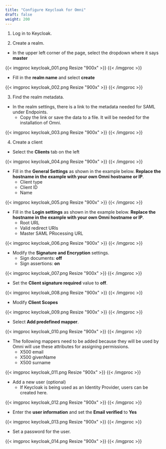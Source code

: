 ```yaml
---
title: "Configure Keycloak for Omni"
draft: false
weight: 200
---
```


1. Log in to Keycloak.

2. Create a realm.

- In the upper left corner of the page, select the dropdown where it says **master**

{{< imgproc keycloak_001.png Resize "900x" >}}
{{< /imgproc >}}

- Fill in the **realm name** and select **create**

{{< imgproc keycloak_002.png Resize "900x" >}}
{{< /imgproc >}}

3. Find the realm metadata.

- In the realm settings, there is a link to the metadata needed for SAML under Endpoints.
  - Copy the link or save the data to a file. It will be needed for the installation of Omni.

{{< imgproc keycloak_003.png Resize "900x" >}}
{{< /imgproc >}}

4. Create a client

- Select the **Clients** tab on the left

{{< imgproc keycloak_004.png Resize "900x" >}}
{{< /imgproc >}}

- Fill in the **General Settings** as shown in the example below. **Replace the hostname in the example with your own Omni hostname or IP**.
  - Client type
  - Client ID
  - Name

{{< imgproc keycloak_005.png Resize "900x" >}}
{{< /imgproc >}}

- Fill in the **Login settings** as shown in the example below. **Replace the hostname in the example with your own Omni hostname or IP**.
  - Root URL
  - Valid redirect URIs
  - Master SAML PRocessing URL

{{< imgproc keycloak_006.png Resize "900x" >}}
{{< /imgproc >}}

- Modify the **Signature and Encryption** settings.
  - Sign documents: **off**
  - Sign assertions: **on**

{{< imgproc keycloak_007.png Resize "900x" >}}
{{< /imgproc >}}

- Set the **Client signature required** value to **off**.

{{< imgproc keycloak_008.png Resize "900x" >}}
{{< /imgproc >}}

- Modify **Client Scopes**

{{< imgproc keycloak_009.png Resize "900x" >}}
{{< /imgproc >}}

- Select **Add predefined mapper**.

{{< imgproc keycloak_010.png Resize "900x" >}}
{{< /imgproc >}}

- The following mappers need to be added because they will be used by Omni will use these attributes for assigning permissions.
  - X500 email
  - X500 givenName
  - X500 surname

{{< imgproc keycloak_011.png Resize "900x" >}}
{{< /imgproc >}}

- Add a new user (optional)
  - If Keycloak is being used as an Identity Provider, users can be created here.

{{< imgproc keycloak_012.png Resize "900x" >}}
{{< /imgproc >}}

- Enter the **user information** and set the **Email verified** to **Yes**

{{< imgproc keycloak_013.png Resize "900x" >}}
{{< /imgproc >}}

- Set a password for the user.

{{< imgproc keycloak_014.png Resize "900x" >}}
{{< /imgproc >}}

